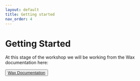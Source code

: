 ```yaml
---
layout: default
title: Getting started
nav_order: 4
---
```

# Getting Started

At this stage of the workshop we will be working from the Wax documentation here:

<button><a href="https://minicomp.github.io/wiki/wax/">Wax Documentation</a></button>
